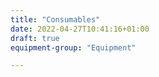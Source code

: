 ```yaml
---
title: "Consumables"
date: 2022-04-27T10:41:16+01:00
draft: true
equipment-group: "Equipment"

---
```


